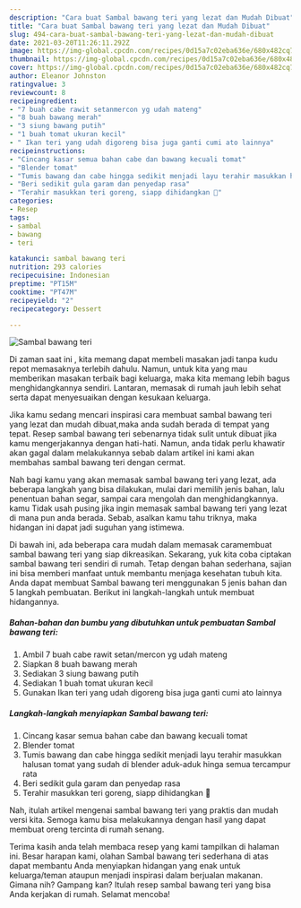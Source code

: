 ```yaml
---
description: "Cara buat Sambal bawang teri yang lezat dan Mudah Dibuat"
title: "Cara buat Sambal bawang teri yang lezat dan Mudah Dibuat"
slug: 494-cara-buat-sambal-bawang-teri-yang-lezat-dan-mudah-dibuat
date: 2021-03-20T11:26:11.292Z
image: https://img-global.cpcdn.com/recipes/0d15a7c02eba636e/680x482cq70/sambal-bawang-teri-foto-resep-utama.jpg
thumbnail: https://img-global.cpcdn.com/recipes/0d15a7c02eba636e/680x482cq70/sambal-bawang-teri-foto-resep-utama.jpg
cover: https://img-global.cpcdn.com/recipes/0d15a7c02eba636e/680x482cq70/sambal-bawang-teri-foto-resep-utama.jpg
author: Eleanor Johnston
ratingvalue: 3
reviewcount: 8
recipeingredient:
- "7 buah cabe rawit setanmercon yg udah mateng"
- "8 buah bawang merah"
- "3 siung bawang putih"
- "1 buah tomat ukuran kecil"
- " Ikan teri yang udah digoreng bisa juga ganti cumi ato lainnya"
recipeinstructions:
- "Cincang kasar semua bahan cabe dan bawang kecuali tomat"
- "Blender tomat"
- "Tumis bawang dan cabe hingga sedikit menjadi layu terahir masukkan halusan tomat yang sudah di blender aduk-aduk hinga semua tercampur rata"
- "Beri sedikit gula garam dan penyedap rasa"
- "Terahir masukkan teri goreng, siapp dihidangkan 🥰"
categories:
- Resep
tags:
- sambal
- bawang
- teri

katakunci: sambal bawang teri 
nutrition: 293 calories
recipecuisine: Indonesian
preptime: "PT15M"
cooktime: "PT47M"
recipeyield: "2"
recipecategory: Dessert

---
```



![Sambal bawang teri](https://img-global.cpcdn.com/recipes/0d15a7c02eba636e/680x482cq70/sambal-bawang-teri-foto-resep-utama.jpg)

Di zaman  saat ini , kita memang dapat membeli masakan jadi tanpa kudu repot memasaknya terlebih dahulu. Namun, untuk kita yang mau memberikan masakan terbaik bagi keluarga, maka kita memang lebih bagus menghidangkannya sendiri. Lantaran, memasak di rumah jauh lebih sehat serta dapat menyesuaikan dengan kesukaan keluarga.

Jika kamu sedang mencari inspirasi cara membuat sambal bawang teri yang lezat dan mudah dibuat,maka anda sudah berada di tempat yang tepat. Resep sambal bawang teri  sebenarnya tidak sulit untuk dibuat jika kamu mengerjakannya dengan hati-hati. Namun, anda tidak perlu khawatir akan gagal dalam melakukannya 
sebab dalam artikel ini kami akan membahas sambal bawang teri dengan cermat.  



Nah bagi kamu yang akan memasak sambal bawang teri yang lezat, ada beberapa langkah yang bisa dilakukan, mulai dari memilih jenis bahan, lalu penentuan bahan segar, sampai cara mengolah dan menghidangkannya. kamu Tidak usah pusing jika ingin memasak sambal bawang teri yang lezat di mana pun anda berada. Sebab, asalkan kamu  tahu triknya, maka hidangan ini dapat jadi suguhan yang istimewa.

Di bawah ini, ada beberapa cara mudah dalam memasak caramembuat sambal bawang teri yang siap dikreasikan. Sekarang, yuk kita coba ciptakan sambal bawang teri sendiri di rumah. Tetap dengan bahan sederhana, sajian ini bisa memberi manfaat untuk membantu menjaga kesehatan tubuh kita. Anda dapat membuat Sambal bawang teri menggunakan 5 jenis bahan dan 5 langkah pembuatan. Berikut ini langkah-langkah untuk membuat hidangannya.

<!--inarticleads1-->

##### Bahan-bahan dan bumbu yang dibutuhkan untuk pembuatan Sambal bawang teri:

1. Ambil 7 buah cabe rawit setan/mercon yg udah mateng
1. Siapkan 8 buah bawang merah
1. Sediakan 3 siung bawang putih
1. Sediakan 1 buah tomat ukuran kecil
1. Gunakan  Ikan teri yang udah digoreng bisa juga ganti cumi ato lainnya




<!--inarticleads2-->

##### Langkah-langkah menyiapkan Sambal bawang teri:

1. Cincang kasar semua bahan cabe dan bawang kecuali tomat
1. Blender tomat
1. Tumis bawang dan cabe hingga sedikit menjadi layu terahir masukkan halusan tomat yang sudah di blender aduk-aduk hinga semua tercampur rata
1. Beri sedikit gula garam dan penyedap rasa
1. Terahir masukkan teri goreng, siapp dihidangkan 🥰




Nah, itulah artikel mengenai  sambal bawang teri  yang praktis dan mudah versi kita. Semoga kamu bisa melakukannya dengan hasil yang dapat membuat oreng tercinta di rumah senang. 

Terima kasih anda telah membaca resep yang kami tampilkan di halaman ini. Besar harapan kami, olahan  Sambal bawang teri sederhana di atas dapat membantu Anda menyiapkan hidangan yang enak untuk keluarga/teman ataupun menjadi inspirasi dalam berjualan makanan. Gimana nih? Gampang kan? Itulah resep sambal bawang teri yang bisa Anda kerjakan di rumah. Selamat mencoba!

